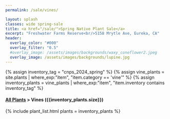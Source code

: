 ```yaml
---
permalink: /sale/vines/

layout: splash
classes: wide spring-sale
title: <a href="/sale/">Spring Native Plant Sale</a> 
excerpt: "Freshwater Farms Reserve<br/>5158 Mrytle Ave, Eureka, CA"
header:
  overlay_color: "#000"
  overlay_filter: "0.5"
  #overlay_image: /assets/images/backgrounds/waxy_coneflower2.jpeg
  overlay_image: /assets/images/backgrounds/lupine.jpg
---
```


<!-- Jekyll 3.9 doesnt support and/or in where_exp so we have to do this the messy way -->

{% assign inventory_tag = "cnps_2024_spring" %}
{% assign vine_plants = site.plants | where_exp:"item",
    "item.category == 'vine'" %}
{% assign inventory_plants = vine_plants | where_exp:"item",
    "item.inventory contains inventory_tag" %}

<div class="hours">
    <h4><a href="/sale/all/">All Plants</a> >  Vines ({{inventory_plants.size}})</h4>
</div>

{% include plant_list.html 
    plants = inventory_plants
%}

